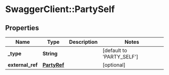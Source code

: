 # SwaggerClient::PartySelf

## Properties
Name | Type | Description | Notes
------------ | ------------- | ------------- | -------------
**_type** | **String** |  | [default to &#x27;PARTY_SELF&#x27;]
**external_ref** | [**PartyRef**](PartyRef.md) |  | [optional] 

